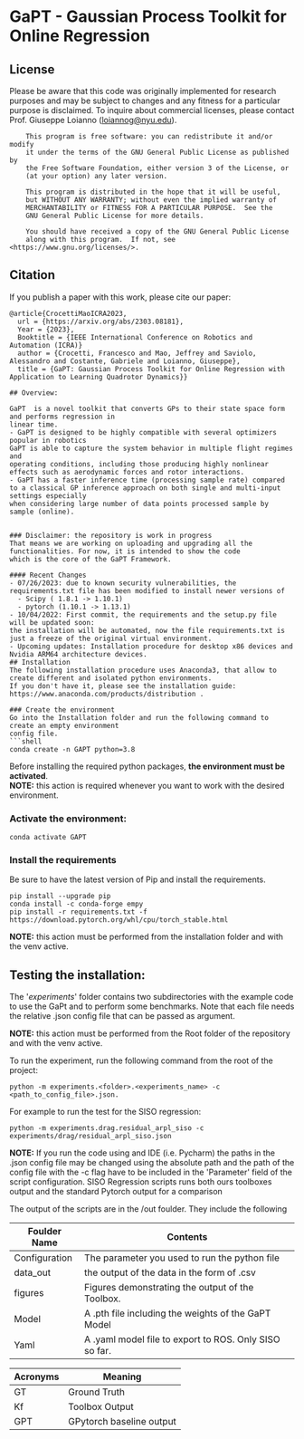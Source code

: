 # GaPT - Gaussian Process Toolkit for Online Regression

## License
Please be aware that this code was originally implemented for research purposes and may be subject to changes and any fitness for a particular purpose is disclaimed. To inquire about commercial licenses, please contact Prof. Giuseppe Loianno (loiannog@nyu.edu).
```
    This program is free software: you can redistribute it and/or modify
    it under the terms of the GNU General Public License as published by
    the Free Software Foundation, either version 3 of the License, or
    (at your option) any later version.

    This program is distributed in the hope that it will be useful,
    but WITHOUT ANY WARRANTY; without even the implied warranty of
    MERCHANTABILITY or FITNESS FOR A PARTICULAR PURPOSE.  See the
    GNU General Public License for more details.

    You should have received a copy of the GNU General Public License
    along with this program.  If not, see <https://www.gnu.org/licenses/>.
 ```
## Citation
If you publish a paper with this work, please cite our paper: 
```
@article{CrocettiMaoICRA2023,
  url = {https://arxiv.org/abs/2303.08181},
  Year = {2023},
  Booktitle = {IEEE International Conference on Robotics and Automation (ICRA)}
  author = {Crocetti, Francesco and Mao, Jeffrey and Saviolo, Alessandro and Costante, Gabriele and Loianno, Giuseppe},
  title = {GaPT: Gaussian Process Toolkit for Online Regression with Application to Learning Quadrotor Dynamics}}
 
## Overview:

GaPT  is a novel toolkit that converts GPs to their state space form and performs regression in
linear time. 
- GaPT is designed to be highly compatible with several optimizers popular in robotics
GaPT is able to capture the system behavior in multiple flight regimes and
operating conditions, including those producing highly nonlinear effects such as aerodynamic forces and rotor interactions.
- GaPT has a faster inference time (processing sample rate) compared to a classical GP inference approach on both single and multi-input settings especially
when considering large number of data points processed sample by sample (online).


### Disclaimer: the repository is work in progress
That means we are working on uploading and upgrading all the functionalities. For now, it is intended to show the code
which is the core of the GaPT Framework.

#### Recent Changes
- 07/26/2023: due to known security vulnerabilities, the requirements.txt file has been modified to install newer versions of 
  - Scipy ( 1.8.1 -> 1.10.1) 
  - pytorch (1.10.1 -> 1.13.1)
- 10/04/2022: First commit, the requirements and the setup.py file will be updated soon: 
the installation will be automated, now the file requirements.txt is just a freeze of the original virtual environment.
- Upcoming updates: Installation procedure for desktop x86 devices and Nvidia ARM64 architecture devices. 
## Installation
The following installation procedure uses Anaconda3, that allow to create different and isolated python environments.
If you don't have it, please see the installation guide: https://www.anaconda.com/products/distribution .

### Create the environment
Go into the Installation folder and run the following command to create an empty environment
config file.
```shell
conda create -n GAPT python=3.8
```
Before installing the required python packages, **the environment must be activated**.  
**NOTE:** this action is required whenever you want to work with the desired environment.

### Activate the environment:  

```shell
conda activate GAPT
```

### Install the requirements
Be sure to have the latest version of Pip and install the requirements.
```shell
pip install --upgrade pip
conda install -c conda-forge empy
pip install -r requirements.txt -f https://download.pytorch.org/whl/cpu/torch_stable.html
```

**NOTE:** this action must be performed from the installation folder and with the venv active.

## Testing the installation:
The '*experiments*' folder contains two subdirectories with the example code to use the GaPt and to perform 
some benchmarks. Note that each file needs the relative .json config file that can be passed as argument.

**NOTE:** this action must be performed from the Root folder of the repository and with the venv active.

To run the experiment, run the following command from the root of the project:
```shell
python -m experiments.<folder>.<experiments_name> -c <path_to_config_file>.json. 
```
For example to run the test for the SISO regression:
```shell
python -m experiments.drag.residual_arpl_siso -c experiments/drag/residual_arpl_siso.json
```
**NOTE:** If you run the code using and IDE (i.e. Pycharm) the paths in the .json config file may be changed 
using the absolute path and the path of the config file with the -c flag have to be included in the 'Parameter'
field of the script configuration.
SISO Regression scripts runs both ours toolboxes output and the standard Pytorch output for a comparison 

The output of the scripts are in the /out foulder. They include the following 

Foulder Name | Contents
------------- | -------------
Configuration  | The parameter you used to run the python file 
data_out | the output of the data in the form of .csv
figures | Figures demonstrating the output of the Toolbox. 
Model | A .pth file including the weights of the GaPT Model
Yaml | A .yaml model file to export to ROS. Only SISO so far. 


Acronyms      | Meaning
------------- | -------------
GT            | Ground Truth
Kf            | Toolbox Output
GPT           | GPytorch baseline output
